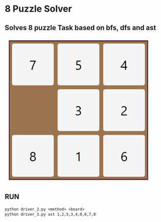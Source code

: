 # 8 Puzzle Solver

## Solves 8 puzzle Task based on bfs, dfs and ast
![8puzzle](8puzzle.gif)

## RUN

```
python driver_3.py <method> <board>
python driver_3.py ast 1,2,5,3,4,0,6,7,8
```
